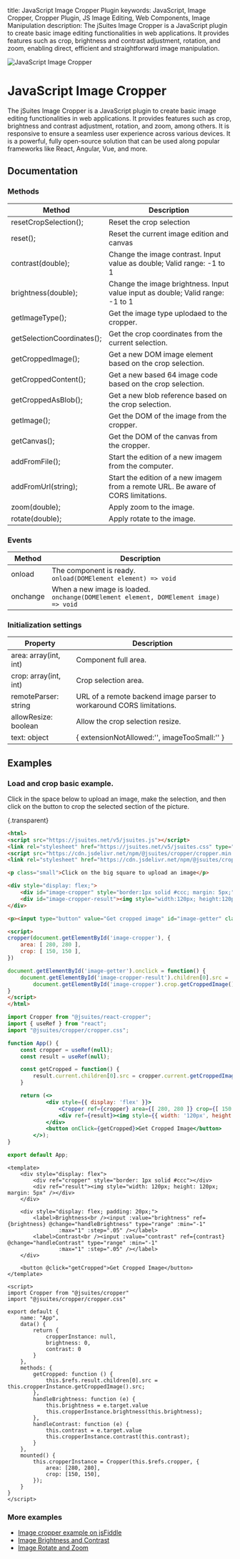 title: JavaScript Image Cropper Plugin
keywords: JavaScript, Image Cropper, Cropper Plugin, JS Image Editing, Web Components, Image Manipulation
description: The jSuites Image Cropper is a JavaScript plugin to create basic image editing functionalities in web applications. It provides features such as crop, brightness and contrast adjustment, rotation, and zoom, enabling direct, efficient and straightforward image manipulation.

![JavaScript Image Cropper](img/js-crop.svg)

# JavaScript Image Cropper

The jSuites Image Cropper is a JavaScript plugin to create basic image editing functionalities in web applications. It provides features such as crop, brightness and contrast adjustment, rotation, and zoom, among others. It is responsive to ensure a seamless user experience across various devices. It is a powerful, fully open-source solution that can be used along popular frameworks like React, Angular, Vue, and more.

## Documentation

### Methods

| Method                     | Description                                                                        |
|----------------------------|------------------------------------------------------------------------------------|
| resetCropSelection();      | Reset the crop selection                                                           |
| reset();                   | Reset the current image edition and canvas                                         |
| contrast(double);          | Change the image contrast. Input value as double; Valid range: -1 to 1             |
| brightness(double);        | Change the image brightness. Input value input as double; Valid range: -1 to 1     |
| getImageType();            | Get the image type uplodaed to the cropper.                                        |
| getSelectionCoordinates(); | Get the crop coordinates from the current selection.                               |
| getCroppedImage();         | Get a new DOM image element based on the crop selection.                           |
| getCroppedContent();       | Get a new based 64 image code based on the crop selection.                         |
| getCroppedAsBlob();        | Get a new blob reference based on the crop selection.                              |
| getImage();                | Get the DOM of the image from the cropper.                                         |
| getCanvas();               | Get the DOM of the canvas from the cropper.                                        |
| addFromFile();             | Start the edition of a new imagem from the computer.                               |
| addFromUrl(string);        | Start the edition of a new imagem from a remote URL. Be aware of CORS limitations. |
| zoom(double);              | Apply zoom to the image.                                                           |
| rotate(double);            | Apply rotate to the image.                                                         |

### Events

| Method   | Description                                                                               |
|----------|-------------------------------------------------------------------------------------------|
| onload   | The component is ready.  <br>`onload(DOMElement element) => void`                         |
| onchange | When a new image is loaded.  <br>`onchange(DOMElement element, DOMElement image) => void` |

### Initialization settings

| Property              | Description                                                          |
|-----------------------|----------------------------------------------------------------------|
| area: array(int, int) | Component full area.                                                 |
| crop: array(int, int) | Crop selection area.                                                 |
| remoteParser: string  | URL of a remote backend image parser to workaround CORS limitations. |
| allowResize: boolean  | Allow the crop selection resize.                                     |
| text: object          | { extensionNotAllowed:'', imageTooSmall:'' }                         |


## Examples

### Load and crop basic example.

Click in the space below to upload an image, make the selection, and then click on the button to crop the selected section of the picture.  

{.transparent}
```html
<html>
<script src="https://jsuites.net/v5/jsuites.js"></script>
<link rel="stylesheet" href="https://jsuites.net/v5/jsuites.css" type="text/css" />
<script src="https://cdn.jsdelivr.net/npm/@jsuites/cropper/cropper.min.js"></script>
<link rel="stylesheet" href="https://cdn.jsdelivr.net/npm/@jsuites/cropper/cropper.min.css" type="text/css" />

<p class="small">Click on the big square to upload an image</p>

<div style="display: flex;">
    <div id="image-cropper" style="border:1px solid #ccc; margin: 5px;"></div>
    <div id="image-cropper-result"><img style="width:120px; height:120px; margin: 5px;"></div>
</div>

<p><input type="button" value="Get cropped image" id="image-getter" class="jbutton dark"></p>

<script>
cropper(document.getElementById('image-cropper'), {
    area: [ 280, 280 ],
    crop: [ 150, 150 ],
})

document.getElementById('image-getter').onclick = function() {
    document.getElementById('image-cropper-result').children[0].src =
        document.getElementById('image-cropper').crop.getCroppedImage().src;
}
</script>
</html>
```
```jsx
import Cropper from "@jsuites/react-cropper";
import { useRef } from "react";
import "@jsuites/cropper/cropper.css";

function App() {
    const cropper = useRef(null);
    const result = useRef(null);

    const getCropped = function() {
        result.current.children[0].src = cropper.current.getCroppedImage().src;
    }

    return (<>
            <div style={{ display: 'flex' }}>
                <Cropper ref={cropper} area={[ 280, 280 ]} crop={[ 150, 150 ]} style={{ border: '1px solid gray' }}/>
                <div ref={result}><img style={{ width: '120px', height: '120px', margin: '5px'}}/></div>
            </div>
            <button onClick={getCropped}>Get Cropped Image</button>
        </>);
}

export default App;
```
```vue
<template>
    <div style="display: flex">
        <div ref="cropper" style="border: 1px solid #ccc"></div>
        <div ref="result"><img style="width: 120px; height: 120px; margin: 5px" /></div>
    </div>

    <div style="display: flex; padding: 20px;">
        <label>Brightness<br /><input :value="brightness" ref={brightness} @change="handleBrightness" type="range" :min="-1"
                :max="1" :step=".05" /></label>
        <label>Contrast<br /><input :value="contrast" ref={contrast} @change="handleContrast" type="range" :min="-1"
                :max="1" :step=".05" /></label>
    </div>

    <button @click="getCropped">Get Cropped Image</button>
</template>

<script>
import Cropper from "@jsuites/cropper"
import "@jsuites/cropper/cropper.css"

export default {
    name: "App",
    data() {
        return {
            cropperInstance: null,
            brightness: 0,
            contrast: 0
        }
    },
    methods: {
        getCropped: function () {
            this.$refs.result.children[0].src = this.cropperInstance.getCroppedImage().src;
        },
        handleBrightness: function (e) {
            this.brightness = e.target.value
            this.cropperInstance.brightness(this.brightness);
        },
        handleContrast: function (e) {
            this.contrast = e.target.value
            this.cropperInstance.contrast(this.contrast);
        }
    },
    mounted() {
        this.cropperInstance = Cropper(this.$refs.cropper, {
            area: [280, 280],
            crop: [150, 150],
        });
    }
}
</script>
```
  

### More examples

* [Image cropper example on jsFiddle](https://jsfiddle.net/spreadsheet/1a5mts0u/)
* [Image Brightness and Contrast](/docs/image-cropper/brightness-and-contrast-filters)
* [Image Rotate and Zoom](/docs/image-cropper/rotate-and-zoom)

